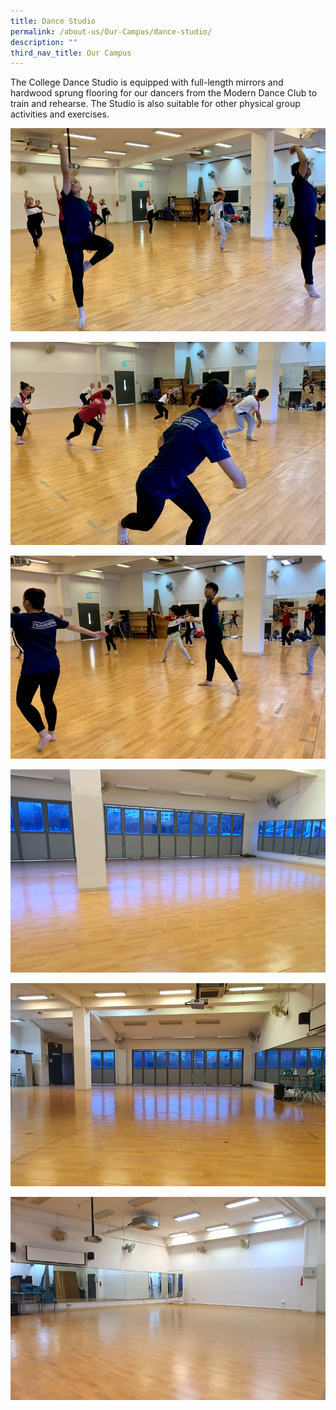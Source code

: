 ```yaml
---
title: Dance Studio
permalink: /about-us/Our-Campus/dance-studio/
description: ""
third_nav_title: Our Campus
---
```

The College Dance Studio is equipped with full-length mirrors and hardwood sprung flooring for our dancers from the Modern Dance Club to train and rehearse. The Studio is also suitable for other physical group activities and exercises.

![](/images/ds1.jpeg)

![](/images/ds2.jpeg)

![](/images/ds3.jpeg)

![](/images/ds4.jpeg)

![](/images/ds5.jpeg)

![](/images/ds6.jpeg)